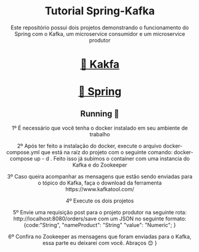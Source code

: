 <h1 align="center">Tutorial Spring-Kafka</h1>
<p align="center">Este repositório possui dois projetos demonstrando o funcionamento do Spring com o Kafka, um microservice consumidor e um microservice produtor</p>
<h1 align="center">
    <a href="https://kafka.apache.org/">🔗 Kakfa</a>
</h1>
<h1 align="center">
    <a href="https://spring.io/">🔗 Spring</a>
</h1>
<h2 align="center"> 
	Running 🚀
</h2>
<p align="center">1º É necessário que você tenha o docker instalado em seu ambiente de trabalho</p>
<p align="center">2º Após ter feito a instalação do docker, execute o arquivo docker-compose.yml que está na raíz do projeto com o seguinte comando: docker-compose up - d . Feito isso já subimos o container com uma instancia do Kafka e do Zookeeper</p>
<p align="center">3º Caso queira acompanhar as mensagens que estão sendo enviadas para o tópico do Kafka, faça o download da ferramenta https://www.kafkatool.com/</p>
<p align="center">4º Execute os dois projetos</p>
<p align="center">5º Envie uma requisição post para o projeto produtor na seguinte rota: http://localhost:8080/orders/save com um JSON no seguinte formato: {code:"String", 
	"nameProduct": "String"
	"value": "Numeric";
}</p>
<p align="center">6º Confira no Zookeeper as mensagens que foram enviadas para o Kafka, essa parte eu deixarei com você. Abraços 😊
}</p>